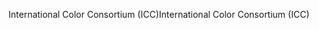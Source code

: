 <span data-ttu-id="5bb36-101">International Color Consortium (ICC)</span><span class="sxs-lookup"><span data-stu-id="5bb36-101">International Color Consortium (ICC)</span></span>